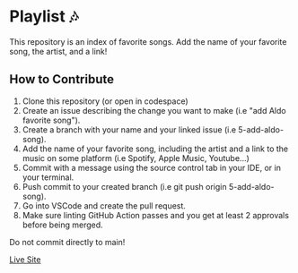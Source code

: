 # Playlist 🎶

This repository is an index of favorite songs. Add the name of your favorite song, the artist, and a link!

## How to Contribute

1. Clone this repository (or open in codespace)
2. Create an issue describing the change you want to make (i.e "add Aldo favorite song").
3. Create a branch with your name and your linked issue (i.e 5-add-aldo-song).
4. Add the name of your favorite song, including the artist and a link to the music on some platform (i.e Spotify, Apple Music, Youtube...)
5. Commit with a message using the source control tab in your IDE, or in your terminal.
6. Push commit to your created branch (i.e git push origin 5-add-aldo-song).
7. Go into VSCode and create the pull request.
8. Make sure linting GitHub Action passes and you get at least 2 approvals before being merged.

Do not commit directly to main!

[Live Site](https://dpi-we.github.io/playlist/)
